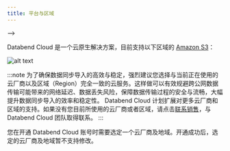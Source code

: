 ```yaml
---
title: 平台与区域
---
```


<!-- #ifendef -->
<!--
<!--
Databend Cloud 是一个云原生解决方案，目前支持以下区域的 [Amazon S3](https://aws.amazon.com/s3/)：

![alt text](/img/cloud/dc-platform-en.png)

:::note
为了确保数据同步导入的高效与稳定，强烈建议您选择与当前正在使用的云厂商以及区域（Region）完全一致的云服务。这样做可以有效规避跨公网数据传输可能带来的网络延迟、数据丢失风险，保障数据传输过程的安全与流畅，大幅提升数据同步导入的效率和稳定性。
Databend Cloud 计划扩展对更多云厂商和区域的支持。如果没有您目前所使用的云厂商或者区域，请点击[联系销售](https://www.databend.com/contact-us/)，与 Databend Cloud 团队取得联系。
:::

您在开通 Databend Cloud 账号时需要选定一个云厂商及地域。开通成功后，选定的云厂商及地域暂不支持修改。
-->
-->
<!-- #endendef -->

<!-- #ifcndef -->

Databend Cloud 是一个云原生解决方案，目前支持以下区域的 [Amazon S3](https://aws.amazon.com/s3/)：

![alt text](/img/cloud/dc-platform.png)

:::note
为了确保数据同步导入的高效与稳定，强烈建议您选择与当前正在使用的云厂商以及区域（Region）完全一致的云服务。这样做可以有效规避跨公网数据传输可能带来的网络延迟、数据丢失风险，保障数据传输过程的安全与流畅，大幅提升数据同步导入的效率和稳定性。
Databend Cloud 计划扩展对更多云厂商和区域的支持。如果没有您目前所使用的云厂商或者区域，请点击[联系销售](https://www.databend.cn/contact-us/)，与 Databend Cloud 团队取得联系。
:::

您在开通 Databend Cloud 账号时需要选定一个云厂商及地域。开通成功后，选定的云厂商及地域暂不支持修改。

<!-- #endcndef -->